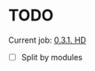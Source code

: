# TODO

Current job: [0.3.1. HD](https://github.com/tieugene/iosc.py/issues/191)

- [ ] Split by modules
